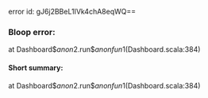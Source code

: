 error id: gJ6j2BBeL1IVk4chA8eqWQ==
### Bloop error:

at Dashboard$$anon$2.run$$anonfun$1(Dashboard.scala:384)
#### Short summary: 

at Dashboard$$anon$2.run$$anonfun$1(Dashboard.scala:384)